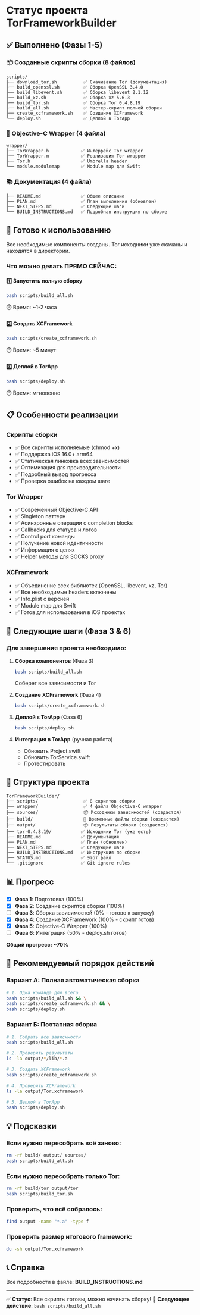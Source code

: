 # Статус проекта TorFrameworkBuilder

## ✅ Выполнено (Фазы 1-5)

### 📦 Созданные скрипты сборки (8 файлов)

```
scripts/
├── download_tor.sh          ✅ Скачивание Tor (документация)
├── build_openssl.sh         ✅ Сборка OpenSSL 3.4.0
├── build_libevent.sh        ✅ Сборка libevent 2.1.12
├── build_xz.sh              ✅ Сборка xz 5.6.3
├── build_tor.sh             ✅ Сборка Tor 0.4.8.19
├── build_all.sh             ✅ Мастер-скрипт полной сборки
├── create_xcframework.sh    ✅ Создание XCFramework
└── deploy.sh                ✅ Деплой в TorApp
```

### 🔧 Objective-C Wrapper (4 файла)

```
wrapper/
├── TorWrapper.h            ✅ Интерфейс Tor wrapper
├── TorWrapper.m            ✅ Реализация Tor wrapper
├── Tor.h                   ✅ Umbrella header
└── module.modulemap        ✅ Module map для Swift
```

### 📚 Документация (4 файла)

```
├── README.md               ✅ Общее описание
├── PLAN.md                 ✅ План выполнения (обновлен)
├── NEXT_STEPS.md           ✅ Следующие шаги
└── BUILD_INSTRUCTIONS.md   ✅ Подробная инструкция по сборке
```

## 🎯 Готово к использованию

Все необходимые компоненты созданы. Tor исходники уже скачаны и находятся в директории.

### Что можно делать ПРЯМО СЕЙЧАС:

#### 1️⃣ Запустить полную сборку
```bash
bash scripts/build_all.sh
```
⏱️ Время: ~1-2 часа

#### 2️⃣ Создать XCFramework
```bash
bash scripts/create_xcframework.sh
```
⏱️ Время: ~5 минут

#### 3️⃣ Деплой в TorApp
```bash
bash scripts/deploy.sh
```
⏱️ Время: мгновенно

## 📋 Особенности реализации

### Скрипты сборки
- ✅ Все скрипты исполняемые (chmod +x)
- ✅ Поддержка iOS 16.0+ arm64
- ✅ Статическая линковка всех зависимостей
- ✅ Оптимизация для производительности
- ✅ Подробный вывод прогресса
- ✅ Проверка ошибок на каждом шаге

### Tor Wrapper
- ✅ Современный Objective-C API
- ✅ Singleton паттерн
- ✅ Асинхронные операции с completion blocks
- ✅ Callbacks для статуса и логов
- ✅ Control port команды
- ✅ Получение новой идентичности
- ✅ Информация о цепях
- ✅ Helper методы для SOCKS proxy

### XCFramework
- ✅ Объединение всех библиотек (OpenSSL, libevent, xz, Tor)
- ✅ Все необходимые headers включены
- ✅ Info.plist с версией
- ✅ Module map для Swift
- ✅ Готов для использования в iOS проектах

## 🔄 Следующие шаги (Фаза 3 & 6)

### Для завершения проекта необходимо:

1. **Сборка компонентов** (Фаза 3)
   ```bash
   bash scripts/build_all.sh
   ```
   Соберет все зависимости и Tor

2. **Создание XCFramework** (Фаза 4)
   ```bash
   bash scripts/create_xcframework.sh
   ```

3. **Деплой в TorApp** (Фаза 6)
   ```bash
   bash scripts/deploy.sh
   ```

4. **Интеграция в TorApp** (ручная работа)
   - Обновить Project.swift
   - Обновить TorService.swift
   - Протестировать

## 🎨 Структура проекта

```
TorFrameworkBuilder/
├── scripts/                 ✅ 8 скриптов сборки
├── wrapper/                 ✅ 4 файла Objective-C wrapper
├── sources/                 📦 Исходники зависимостей (создастся)
├── build/                   🔨 Временные файлы сборки (создастся)
├── output/                  📦 Результаты сборки (создастся)
├── tor-0.4.8.19/           ✅ Исходники Tor (уже есть)
├── README.md               ✅ Документация
├── PLAN.md                 ✅ План (обновлен)
├── NEXT_STEPS.md           ✅ Следующие шаги
├── BUILD_INSTRUCTIONS.md   ✅ Инструкция по сборке
├── STATUS.md               ✅ Этот файл
└── .gitignore              ✅ Git ignore rules
```

## 📊 Прогресс

- [x] **Фаза 1**: Подготовка (100%)
- [x] **Фаза 2**: Создание скриптов сборки (100%)
- [ ] **Фаза 3**: Сборка зависимостей (0% - готово к запуску)
- [x] **Фаза 4**: Создание XCFramework (100% - скрипт готов)
- [x] **Фаза 5**: Objective-C Wrapper (100%)
- [ ] **Фаза 6**: Интеграция (50% - deploy.sh готов)

**Общий прогресс: ~70%**

## 🚀 Рекомендуемый порядок действий

### Вариант А: Полная автоматическая сборка
```bash
# 1. Одна команда для всего
bash scripts/build_all.sh && \
bash scripts/create_xcframework.sh && \
bash scripts/deploy.sh
```

### Вариант Б: Поэтапная сборка
```bash
# 1. Собрать все зависимости
bash scripts/build_all.sh

# 2. Проверить результаты
ls -la output/*/lib/*.a

# 3. Создать XCFramework
bash scripts/create_xcframework.sh

# 4. Проверить XCFramework
ls -la output/Tor.xcframework

# 5. Деплой в TorApp
bash scripts/deploy.sh
```

## 💡 Подсказки

### Если нужно пересобрать всё заново:
```bash
rm -rf build/ output/ sources/
bash scripts/build_all.sh
```

### Если нужно пересобрать только Tor:
```bash
rm -rf build/tor output/tor
bash scripts/build_tor.sh
```

### Проверить, что всё собралось:
```bash
find output -name "*.a" -type f
```

### Проверить размер итогового framework:
```bash
du -sh output/Tor.xcframework
```

## 📞 Справка

Все подробности в файле: **BUILD_INSTRUCTIONS.md**

---

✅ **Статус**: Все скрипты готовы, можно начинать сборку!
🎯 **Следующее действие**: `bash scripts/build_all.sh`

